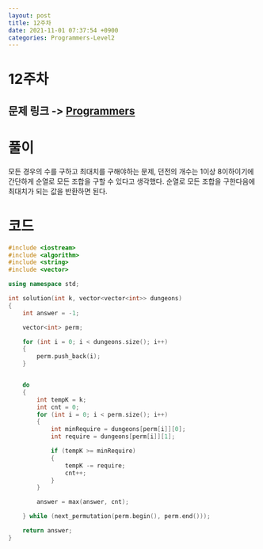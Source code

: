 ```yaml
---
layout: post
title: 12주차
date: 2021-11-01 07:37:54 +0900
categories: Programmers-Level2
---
```


# 12주차
## 문제 링크 -> [Programmers](https://programmers.co.kr/learn/courses/30/lessons/87946)

# 풀이
모든 경우의 수를 구하고 최대치를 구해야하는 문제, 던전의 개수는 1이상 8이하이기에 간단하게 순열로 모든 조합을 구할 수 있다고 생각했다. 순열로 모든 조합을 구한다음에 최대치가 되는 값을 반환하면 된다.

# 코드
```c++
#include <iostream>
#include <algorithm>
#include <string>
#include <vector>

using namespace std;

int solution(int k, vector<vector<int>> dungeons) 
{
    int answer = -1;

    vector<int> perm;

    for (int i = 0; i < dungeons.size(); i++)
    {
        perm.push_back(i);
    }


    do
    {
        int tempK = k;
        int cnt = 0;
        for (int i = 0; i < perm.size(); i++)
        {
            int minRequire = dungeons[perm[i]][0];
            int require = dungeons[perm[i]][1];

            if (tempK >= minRequire)
            {
                tempK -= require;
                cnt++;
            }
        }

        answer = max(answer, cnt);

    } while (next_permutation(perm.begin(), perm.end()));

    return answer;
}
```